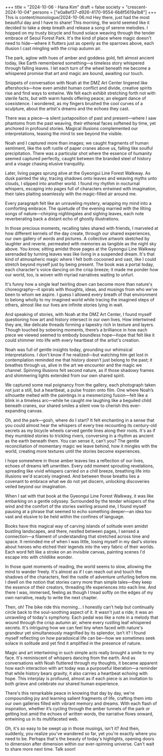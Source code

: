 +++
title = "2024-10-06 - Hana Kim"
draft = false
society = "crescent-2024-10-04"
persons = ["e0a8ef37-d926-4170-9554-6b8f5619a1b8"]
+++
This is content/monologue/2024-10-06.md
Hey there, just had the most beautiful day and I have to share!
This morning, the world seemed like it decided to take a deep breath and release a song of serene melodies. I hopped on my trusty bicycle and found solace weaving through the tender embrace of Seoul Forest Park. It's the kind of place where magic doesn't need to hide—where it flutters just as openly as the sparrows above, each illusion I cast mingling with the crisp autumn air.

The park, aglow with hues of amber and goddess gold, felt almost ancient today, like Earth remembered something—a timeless story whispered through falling leaves. I let each turn of the wheel beneath me become a whispered promise that art and magic are bound, awaiting our touch.

Snippets of conversation with Noah at the DMZ Art Center lingered like aftershocks—how even amidst human conflict and divide, creative spirits rise and find ways to entwine. We felt each exhibit stretching forth not with sterile facts, but with warm hands offering peace; an elegant dance of coexistence. I wondered, as my fingers brushed the cool curves of a sculpture, about the artist's dreams and the echoes they cast.

There was a piece—a silent juxtaposition of past and present—where I saw phantoms from the past weaving, their ethereal faces softened by time, yet anchored in profound stories. Magical illusions complemented our interpretations, teasing the mind to see beyond the visible. 

Noah and I captured more than images; we caught fragments of human sentiment, like the soft rustle of paper cranes above us, falling like soulful precipitation. There was a particular shot where the essence of humanity seemed captured perfectly, caught between the branded steel of history and a visage chasing elusive tranquility.

Later, living pages sprung alive at the Gyeongui Line Forest Walkway. As dusk painted the sky, tracing shadows onto leaves and weaving myths unto clouds, I slipped into another world. I found my rhythm in nocturnal whispers, escaping into pages full of characters entwined with imagination, their tales plaiting seamlessly with the magic-filled air around me.

Every paragraph felt like an unraveling mystery, wrapping my mind into a comforting embrace. The quietude of the evening married with the lilting songs of nature—chirping nightingales and sighing leaves, each note reverberating back a distant echo of ghostly illustrations.

In those precious moments, recalling tales shared with friends, I marveled at how different kernels of the day create, through our shared experiences, our own gallery of words and pictures. A collective artwork sketched by laughter and reverie, permeated with memories as tangible as the night sky above.
You know, sitting amidst those pages at the Gyeongui Line Walkway serenaded by turning leaves was like living in a suspended dream. It's that kind of atmospheric magic where I felt both cocooned and vast, like I could stretch beyond myself just by being present. The book was a portal today, each character's voice dancing on the crisp breeze; it made me ponder how our world, too, is woven with myriad narratives waiting to unfurl.

It's funny how a single leaf twirling down can become more than nature's choreography—it spirals with thoughts, ideas, and musings from who we've been to whom we aspire. I guess I allowed every breath of that environment to belong wholly to my imagined world while tracing the imagined steps of others, almost like our lives are infinite stories lying in wait.

And speaking of stories, with Noah at the DMZ Art Center, I found myself questioning how art and history intersect in our own lives. How intertwined they are, like delicate threads forming a tapestry rich in texture and layers. Though touched by sobering moments, there’s a brilliance in how each piece we viewed seemed to embody boundless hope—hope that felt like it could shimmer into life with every heartbeat of the artist's creation.

Noah was full of gentle insights today, grounding our whimsical interpretations. I don't know if he realized—but watching him get lost in contemplation reminded me that history doesn't just belong to the past; it breathes through us, alive in the art we encounter and the magic we channel. Spinning illusions felt second nature, as if those shadowy frames and shimmering lights extended from our own shared spirit.

We captured some real poignancy from the gallery, each photograph taken not just a still, but a heartbeat, a pulse frozen onto film. One where Noah’s silhouette melted with the paintings in a mesmerizing fusion—felt like a blink in a timeless arc—while he caught me laughing like a beguiled child beneath cranes, our shared smiles a silent vow to cherish this ever-expanding canvas.

Oh, and the park—gosh, where do I start? It felt enchanting in a sense that you could almost hear the whispers of every tree recounting its century-old secrets as my bicycle wheels carved gentle lines along their roots. It's as if they mumbled stories to trickling rivers, conversing in a rhythm as ancient as the earth beneath them. You can sense it, can’t you? The gentle reconciliation of momentary magic we leave behind, how it mingles with the world, creating more textures until the stories become experiences.

I hope somewhere in those amber leaves lies a reflection of our lives, echoes of dreams left unwritten. Every odd moment sprouting revelations, spreading like vivid whispers carried on a chill breeze, breathing life into illusions we'd scarcely imagined. And between those breaths lies a covenant to embrace what we do not yet discern, unlocking discoveries veiled beyond our imagination.


When I sat with that book at the Gyeongui Line Forest Walkway, it was like embarking on a gentle odyssey. Surrounded by the tender whispers of the wind and the comfort of the stories swirling around me, I found myself pausing at a phrase that seemed to echo something deeper—an idea too vast and elusive to be held within the confines of language. 

Books have this magical way of carving islands of solitude even amidst bustling landscapes, and there, nestled between pages, I sensed a connection—a filament of understanding that stretched across time and space. It reminded me of when I was little, losing myself in my dad's stories about heroes who etched their legends into the very fabric of their worlds. Each word felt like a stroke on an invisible canvas, painting scenes I'd escape into with childlike wonder.

In those quiet moments of reading, the world seems to slow, allowing the mind to wander freely. It's almost as if I can reach out and touch the shadows of the characters, feel the rustle of adventure unfurling before me. I dwell on the notion that stories carry more than simple tales—they keep the essence of their creators, threading life experiences into each line. And there I was, immersed, feeling as though I tread softly on the edges of my own narrative, ready to write the next chapter.

Then, oh! The bike ride this morning... I honestly can't help but continually circle back to the soul-soothing aspect of it. It wasn't just a ride; it was an unraveling of today's symphony. Each pedal was like a note in a melody that wound through the crisp autumn air, where every rustling leaf whispered secrets. It's intriguing how we can feel tiny when faced with nature's grandeur yet simultaneously magnified by its splendor, isn’t it? I found myself reflecting on how paradoxical life can be—how we sometimes seek solace in solitude and yet find it amplified in the presence of nature.

Magic and art intertwining in such simple acts really brought a smile to my face. It's reminiscent of whispers dancing from the earth. And as conversations with Noah fluttered through my thoughts, it became apparent how each interaction with art today was a purposeful liberation—a reminder that while history bears gravity, it also carries a heartbeat echoing with hope. This interplay is profound, almost as if each piece is an invitation to both grieve and celebrate our shared human experience. 

There's this remarkable peace in knowing that day by day, we're compounding joy and learning salient fragments of life, crafting them into our own galleries filled with vibrant memory and dreams. With each flash of inspiration, whether it’s cycling through the amber tunnels of the park or getting lost amid the echoes of written words, the narrative flows onward, entwining us in its multifaceted web.

Oh, it's so easy to be swept up in those musings, isn't it? And then, suddenly, you realize you've wandered so far, yet you're exactly where you need to be. Perhaps that's the beauty of today's highlights, opening doors to dimension after dimension within our ever-spinning universe.
Can't wait to share more next time. Talk soon!
